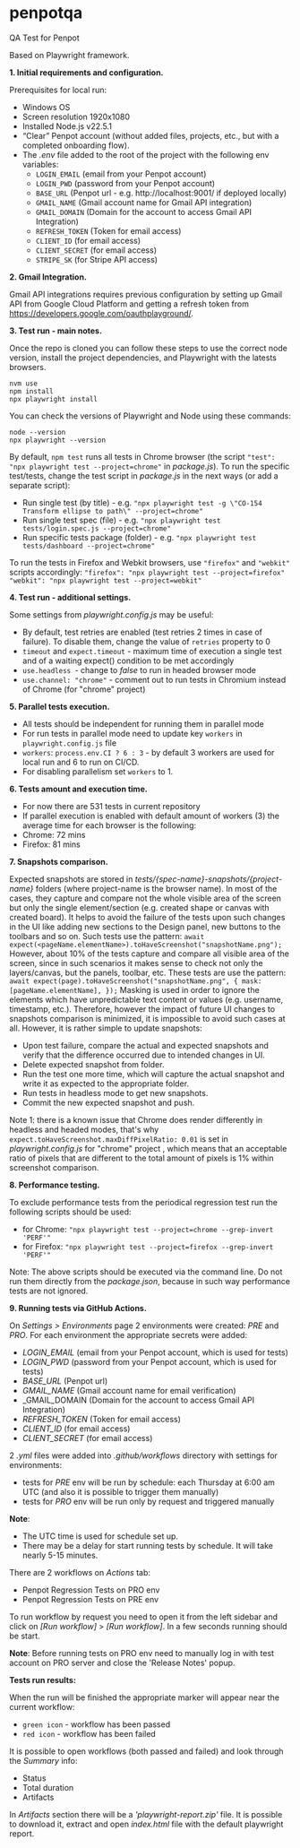 # penpotqa

QA Test for Penpot

Based on Playwright framework.

**1. Initial requirements and configuration.**

Prerequisites for local run:

- Windows OS
- Screen resolution 1920x1080
- Installed Node.js v22.5.1
- “Clear” Penpot account (without added files, projects, etc., but with a completed onboarding flow).
- The _.env_ file added to the root of the project with the following env variables:
  - `LOGIN_EMAIL` (email from your Penpot account)
  - `LOGIN_PWD` (password from your Penpot account)
  - `BASE_URL` (Penpot url - e.g. http://localhost:9001/ if deployed locally)
  - `GMAIL_NAME` (Gmail account name for Gmail API integration)
  - `GMAIL_DOMAIN` (Domain for the account to access Gmail API Integration)
  - `REFRESH_TOKEN` (Token for email access)
  - `CLIENT_ID` (for email access)
  - `CLIENT_SECRET` (for email access)
  - `STRIPE_SK` (for Stripe API access)

**2. Gmail Integration.**

Gmail API integrations requires previous configuration by setting up Gmail API from Google Cloud Platform and getting a refresh token from https://developers.google.com/oauthplayground/.

**3. Test run - main notes.**

Once the repo is cloned you can follow these steps to use the correct node version, install the project dependencies, and Playwright with the latests browsers.

```
nvm use
npm install
npx playwright install
```

You can check the versions of Playwright and Node using these commands:

```
node --version
npx playwright --version
```

By default, `npm test` runs all tests in Chrome browser (the script `"test": "npx playwright test --project=chrome"` in _package.js_).
To run the specific test/tests, change the test script in _package.js_ in the next ways (or add a separate script):

- Run single test (by title) - e.g. `"npx playwright test -g \"CO-154 Transform ellipse to path\" --project=chrome"`
- Run single test spec (file) - e.g. `"npx playwright test tests/login.spec.js --project=chrome"`
- Run specific tests package (folder) - e.g. `"npx playwright test tests/dashboard --project=chrome"`

To run the tests in Firefox and Webkit browsers, use `"firefox"` and `"webkit"` scripts accordingly:
`"firefox": "npx playwright test --project=firefox"`
`"webkit": "npx playwright test --project=webkit"`

**4. Test run - additional settings.**

Some settings from _playwright.config.js_ may be useful:

- By default, test retries are enabled (test retries 2 times in case of failure). To disable them, change the value of `retries` property to 0
- `timeout` and `expect.timeout` - maximum time of execution a single test and of a waiting expect() condition to be met accordingly
- `use.headless `- change to _false_ to run in headed browser mode
- `use.channel: "chrome"` - comment out to run tests in Chromium instead of Chrome (for "chrome" project)

**5. Parallel tests execution.**

- All tests should be independent for running them in parallel mode
- For run tests in parallel mode need to update key `workers` in `playwright.config.js` file
- `workers`: `process.env.CI ? 6 : 3` - by default 3 workers are used for local run and 6 to run on CI/CD.
- For disabling parallelism set `workers` to 1.

**6. Tests amount and execution time.**

- For now there are 531 tests in current repository
- If parallel execution is enabled with default amount of workers (3) the average time for each browser is the following:
- Chrome: 72 mins
- Firefox: 81 mins

**7. Snapshots comparison.**

Expected snapshots are stored in _tests/{spec-name}-snapshots/{project-name}_ folders (where project-name is the browser name).
In most of the cases, they capture and compare not the whole visible area of the screen but only the single element/section (e.g. created shape or canvas with created board).
It helps to avoid the failure of the tests upon such changes in the UI like adding new sections to the Design panel, new buttons to the toolbars and so on.
Such tests use the pattern:
`await expect(<pageName.elementName>).toHaveScreenshot("snapshotName.png");`
However, about 10% of the tests capture and compare all visible area of the screen, since in such scenarios it makes sense to check not only the layers/canvas, but the panels, toolbar, etc.
These tests are use the pattern:
`await expect(page).toHaveScreenshot("snapshotName.png", { mask: [pageName.elementName], });`
Masking is used in order to ignore the elements which have unpredictable text content or values (e.g. username, timestamp, etc.).
Therefore, however the impact of future UI changes to snapshots comparison is minimized, it is impossible to avoid such cases at all.
However, it is rather simple to update snapshots:

- Upon test failure, compare the actual and expected snapshots and verify that the difference occurred due to intended changes in UI.
- Delete expected snapshot from folder.
- Run the test one more time, which will capture the actual snapshot and write it as expected to the appropriate folder.
- Run tests in headless mode to get new snapshots.
- Commit the new expected snapshot and push.

Note 1: there is a known issue that Chrome does render differently in headless and headed modes, that's why
`expect.toHaveScreenshot.maxDiffPixelRatio: 0.01` is set in _playwright.config.js_ for "chrome" project , which means that
an acceptable ratio of pixels that are different to the total amount of pixels is 1% within screenshot comparison.

**8. Performance testing.**

To exclude performance tests from the periodical regression test run the following scripts should be used:

- for Chrome: `"npx playwright test --project=chrome --grep-invert  'PERF'"`
- for Firefox: `"npx playwright test --project=firefox --grep-invert  'PERF'"`

Note: The above scripts should be executed via the command line. Do not run them directly from the _package.json_,
because in such way performance tests are not ignored.

**9. Running tests via GitHub Actions.**

On _Settings > Environments_ page 2 environments were created: _PRE_ and _PRO_.
For each environment the appropriate secrets were added:

- _LOGIN_EMAIL_ (email from your Penpot account, which is used for tests)
- _LOGIN_PWD_ (password from your Penpot account, which is used for tests)
- _BASE_URL_ (Penpot url)
- _GMAIL_NAME_ (Gmail account name for email verification)
- \_GMAIL_DOMAIN (Domain for the account to access Gmail API Integration)
- _REFRESH_TOKEN_ (Token for email access)
- _CLIENT_ID_ (for email access)
- _CLIENT_SECRET_ (for email access)

2 _.yml_ files were added into _.github/workflows_ directory with settings for environments:

- tests for _PRE_ env will be run by schedule: each Thursday at 6:00 am UTC (and also it is possible to trigger them manually)
- tests for _PRO_ env will be run only by request and triggered manually

**Note**:

- The UTC time is used for schedule set up.
- There may be a delay for start running tests by schedule. It will take nearly 5-15 minutes.

There are 2 workflows on _Actions_ tab:

- Penpot Regression Tests on PRO env
- Penpot Regression Tests on PRE env

To run workflow by request you need to open it from the left sidebar and click on _[Run workflow]_ > _[Run workflow]_.
In a few seconds running should be start.

**Note**:
Before running tests on PRO env need to manually log in with test account on PRO server and close the 'Release Notes' popup.

**Tests run results:**

When the run will be finished the appropriate marker will appear near the current workflow:

- `green icon` - workflow has been passed
- `red icon` - workflow has been failed

It is possible to open workflows (both passed and failed) and look through the _Summary_ info:

- Status
- Total duration
- Artifacts

In _Artifacts_ section there will be a _'playwright-report.zip'_ file. It is possible to download it, extract and open _index.html_ file with the default playwright report.
